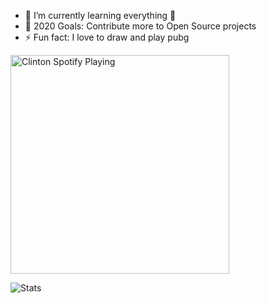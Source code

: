 - 🌱 I’m currently learning everything 🧐
- 🥅 2020 Goals: Contribute more to Open Source projects
- ⚡ Fun fact: I love to draw and play pubg


[<img src="https://now-playing-codestackr.vercel.app/api/spotify-playing" alt="Clinton Spotify Playing" width="350" />](https://open.spotify.com/user/swyqyimdc12jajde4vpwd2x1b)


![Stats](https://github-readme-stats.vercel.app/api?username=Clinton-Abraham&hide=prs&count_private=true&show_icons=true&theme=algolia)
